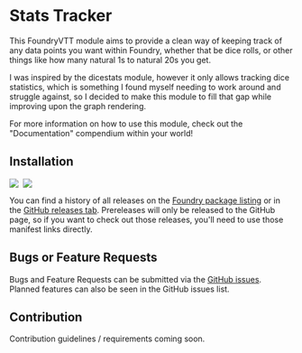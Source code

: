 # Stats Tracker
This FoundryVTT module aims to provide a clean way of keeping track of any data
points you want within Foundry, whether that be dice rolls, or other things like
how many natural 1s to natural 20s you get.

I was inspired by the dicestats module, however it only allows tracking dice
statistics, which is something I found myself needing to work around and struggle
against, so I decided to make this module to fill that gap while improving upon
the graph rendering.

For more information on how to use this module, check out the "Documentation"
compendium within your world!

## Installation
<div style="display: flex; gap: 8px;">
<img aria-hidden="true" src="https://img.shields.io/github/v/release/Oliver-Akins/Foundry-Stat-Tracker?sort=semver&style=flat-square&label=Latest%20Stable%20Release&color=%23070">
<img aria-hidden="true" src="https://img.shields.io/github/v/release/Oliver-Akins/Foundry-Stat-Tracker?include_prereleases&sort=semver&style=flat-square&color=%23800&label=Latest%20Prerelease">
</div>

You can find a history of all releases on the [Foundry package listing](https://foundryvtt.com/packages/stat-tracker)
or in the [GitHub releases tab](https://github.com/Oliver-Akins/Foundry-Stat-Tracker/releases).
Prereleases will only be released to the GitHub page, so if you want to check
out those releases, you'll need to use those manifest links directly.

## Bugs or Feature Requests
Bugs and Feature Requests can be submitted via the [GitHub issues](https://github.com/Oliver-Akins/Foundry-Stat-Tracker/issues/new/choose).
Planned features can also be seen in the GitHub issues list.

## Contribution
Contribution guidelines / requirements coming soon.
